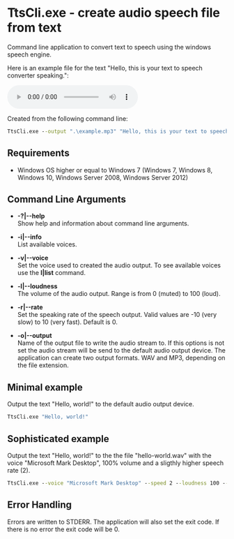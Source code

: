 # TtsCli.exe - create audio speech file from text
Command line application to convert text to speech using the windows speech engine.

Here is an example file for the text "Hello, this is your text to speech converter speaking.":

<audio controls="controls">
  <source type="audio/mp3" src="example.mp3"></source>
  <p>Your browser does not support the audio element.</p>
</audio>

Created from the following command line:

```cmd
TtsCli.exe --output ".\example.mp3" "Hello, this is your text to speech converter speaking." 
```

## Requirements

  * Windows OS higher or equal to Windows 7 (Windows 7, Windows 8, Windows 10, Windows Server 2008, Windows Server 2012)


## Command Line Arguments

* __-?|--help__  
Show help and information about command line arguments.

* __-i|--info__  
List available voices.

* __-v|--voice__  
Set the voice used to created the audio output. To see available voices use the __l|list__ command.

* __-l|--loudness__  
The volume of the audio output. Range is from 0 (muted) to 100 (loud).

* __-r|--rate__  
Set the speaking rate of the speech output. Valid values are -10 (very slow) to 10 (very fast). Default is 0.

* __-o|--output__  
Name of the output file to write the audio stream to. If this options is not set the audio stream will be send to the default audio output device. The application can create two output formats. WAV and MP3, depending on the file extension.


## Minimal example
Output the text "Hello, world!" to the default audio output device.

```cmd
TtsCli.exe "Hello, world!"
```

## Sophisticated example
Output the text "Hello, world!" to the the file "hello-world.wav" with the voice "Microsoft Mark Desktop", 100% volume and a sligthly higher speech rate (2). 

```cmd
TtsCli.exe --voice "Microsoft Mark Desktop" --speed 2 --loudness 100 --output ".\hello-world.wav" "Hello, world!"
```

## Error Handling
Errors are written to STDERR.
The application will also set the exit code. If there is no error the exit code will be 0.

